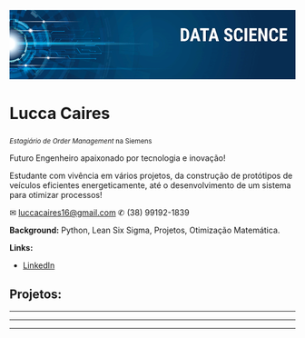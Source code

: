 <p align="center">
  <img src="Banner_GitHub.png" >
</p>

# Lucca Caires
<sub>*Estagiário de Order Management* na Siemens</sub>

Futuro Engenheiro apaixonado por tecnologia e inovação!

Estudante com vivência em vários projetos, da construção de protótipos de veículos eficientes energeticamente, até o desenvolvimento de um sistema para otimizar processos!

✉ luccacaires16@gmail.com
✆ (38) 99192-1839

**Background:** Python, Lean Six Sigma, Projetos, Otimização Matemática.

**Links:**
* [LinkedIn](http://linkedin.com/in/luccacaires)


## Projetos:

* **
* **


---





